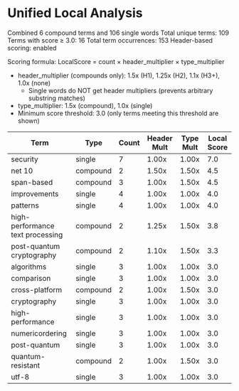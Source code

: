 # Unified Local Analysis

Combined 6 compound terms and 106 single words
Total unique terms: 109
Terms with score ≥ 3.0: 16
Total term occurrences: 153
Header-based scoring: enabled

Scoring formula: LocalScore = count × header_multiplier × type_multiplier
- header_multiplier (compounds only): 1.5x (H1), 1.25x (H2), 1.1x (H3+), 1.0x (none)
  - Single words do NOT get header multipliers (prevents arbitrary substring matches)
- type_multiplier: 1.5x (compound), 1.0x (single)
- Minimum score threshold: 3.0 (only terms meeting this threshold are shown)

| Term | Type | Count | Header Mult | Type Mult | Local Score |
|------|------|-------|-------------|-----------|-------------|
| security | single | 7 | 1.00x | 1.00x | 7.0 |
| net 10 | compound | 2 | 1.50x | 1.50x | 4.5 |
| span-based | compound | 3 | 1.00x | 1.50x | 4.5 |
| improvements | single | 4 | 1.00x | 1.00x | 4.0 |
| patterns | single | 4 | 1.00x | 1.00x | 4.0 |
| high-performance text processing | compound | 2 | 1.25x | 1.50x | 3.8 |
| post-quantum cryptography | compound | 2 | 1.10x | 1.50x | 3.3 |
| algorithms | single | 3 | 1.00x | 1.00x | 3.0 |
| comparison | single | 3 | 1.00x | 1.00x | 3.0 |
| cross-platform | compound | 2 | 1.00x | 1.50x | 3.0 |
| cryptography | single | 3 | 1.00x | 1.00x | 3.0 |
| high-performance | single | 3 | 1.00x | 1.00x | 3.0 |
| numericordering | single | 3 | 1.00x | 1.00x | 3.0 |
| post-quantum | single | 3 | 1.00x | 1.00x | 3.0 |
| quantum-resistant | compound | 2 | 1.00x | 1.50x | 3.0 |
| utf-8 | single | 3 | 1.00x | 1.00x | 3.0 |
